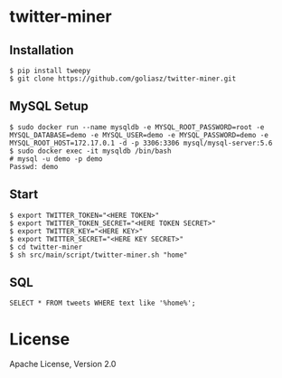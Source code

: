 # twitter-miner

## Installation
```
$ pip install tweepy
$ git clone https://github.com/goliasz/twitter-miner.git
```

## MySQL Setup
```
$ sudo docker run --name mysqldb -e MYSQL_ROOT_PASSWORD=root -e MYSQL_DATABASE=demo -e MYSQL_USER=demo -e MYSQL_PASSWORD=demo -e MYSQL_ROOT_HOST=172.17.0.1 -d -p 3306:3306 mysql/mysql-server:5.6
$ sudo docker exec -it mysqldb /bin/bash
# mysql -u demo -p demo
Passwd: demo
```

## Start
```
$ export TWITTER_TOKEN="<HERE TOKEN>" 
$ export TWITTER_TOKEN_SECRET="<HERE TOKEN SECRET>" 
$ export TWITTER_KEY="<HERE KEY>" 
$ export TWITTER_SECRET="<HERE KEY SECRET>"
$ cd twitter-miner
$ sh src/main/script/twitter-miner.sh "home"
```

## SQL
```
SELECT * FROM tweets WHERE text like '%home%';
```

# License
Apache License, Version 2.0
